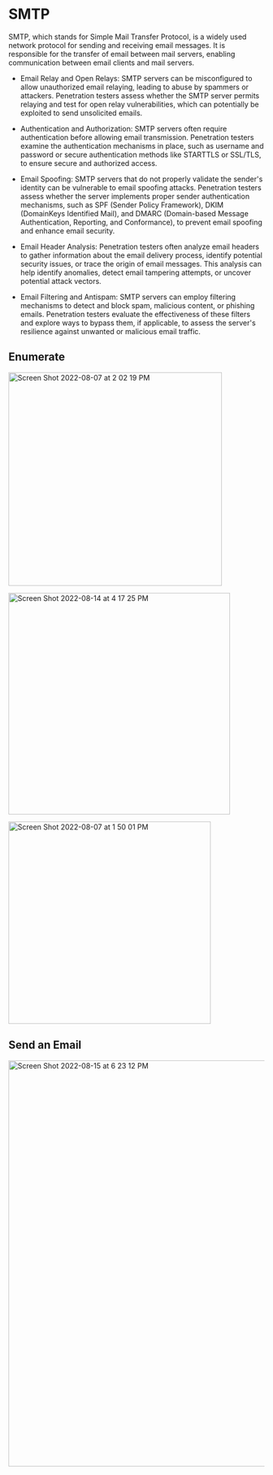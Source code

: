 # SMTP

SMTP, which stands for Simple Mail Transfer Protocol, is a widely used network protocol for sending and receiving email messages. It is responsible for the transfer of email between mail servers, enabling communication between email clients and mail servers.

* Email Relay and Open Relays: SMTP servers can be misconfigured to allow unauthorized email relaying, leading to abuse by spammers or attackers. Penetration testers assess whether the SMTP server permits relaying and test for open relay vulnerabilities, which can potentially be exploited to send unsolicited emails.

*  Authentication and Authorization: SMTP servers often require authentication before allowing email transmission. Penetration testers examine the authentication mechanisms in place, such as username and password or secure authentication methods like STARTTLS or SSL/TLS, to ensure secure and authorized access.

*  Email Spoofing: SMTP servers that do not properly validate the sender's identity can be vulnerable to email spoofing attacks. Penetration testers assess whether the server implements proper sender authentication mechanisms, such as SPF (Sender Policy Framework), DKIM (DomainKeys Identified Mail), and DMARC (Domain-based Message Authentication, Reporting, and Conformance), to prevent email spoofing and enhance email security.

* Email Header Analysis: Penetration testers often analyze email headers to gather information about the email delivery process, identify potential security issues, or trace the origin of email messages. This analysis can help identify anomalies, detect email tampering attempts, or uncover potential attack vectors.

* Email Filtering and Antispam: SMTP servers can employ filtering mechanisms to detect and block spam, malicious content, or phishing emails. Penetration testers evaluate the effectiveness of these filters and explore ways to bypass them, if applicable, to assess the server's resilience against unwanted or malicious email traffic.

## Enumerate 

<img width="420" alt="Screen Shot 2022-08-07 at 2 02 19 PM" src="https://github.com/dbissell6/Shadow_Stone/assets/50979196/c4f18ed0-6aef-4da2-979b-312d322a9d6f"><br>

<img width="436" alt="Screen Shot 2022-08-14 at 4 17 25 PM" src="https://github.com/dbissell6/Shadow_Stone/assets/50979196/e2a3d366-c0dd-4156-8c75-6bda6a66c712"><br>
 
<img width="398" alt="Screen Shot 2022-08-07 at 1 50 01 PM" src="https://github.com/dbissell6/Shadow_Stone/assets/50979196/b1a3b06a-0b5e-4a0c-a86f-e7239d985b82">

## Send an Email

<img width="799" alt="Screen Shot 2022-08-15 at 6 23 12 PM" src="https://github.com/dbissell6/Shadow_Stone/assets/50979196/0a169bd1-943e-469f-95fb-9a04b86190d7">
